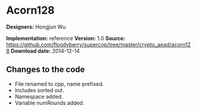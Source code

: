 # Acorn128

**Designers:** Hongjun Wu

**Implementation:** reference
**Version:** 1.0
**Source:** https://github.com/floodyberry/supercop/tree/master/crypto_aead/acorn128
**Download date:** 2014-12-14

## Changes to the code

* File renamed to cpp, name prefixed.
* Includes sorted out.
* Namespace added.
* Variable numRounds added.
